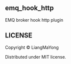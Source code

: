 ## emq_hook_http
EMQ broker hook http plugin

## LICENSE
Copyright © LiangMaYong

Distributed under MIT license.
